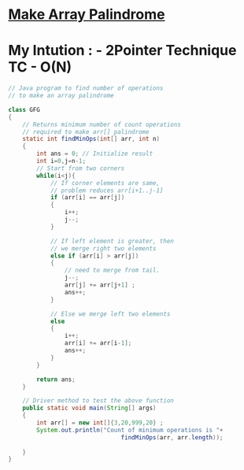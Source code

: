 # **[Make Array Palindrome](https://www.geeksforgeeks.org/find-minimum-number-of-merge-operations-to-make-an-array-palindrome/)**
# My Intution : - 2Pointer Technique TC - O(N)

```java
// Java program to find number of operations
// to make an array palindrome

class GFG
{
	// Returns minimum number of count operations
	// required to make arr[] palindrome
	static int findMinOps(int[] arr, int n)
	{
		int ans = 0; // Initialize result
        int i=0,j=n-1;
		// Start from two corners
		while(i<j){
			// If corner elements are same,
			// problem reduces arr[i+1..j-1]
			if (arr[i] == arr[j])
			{
				i++;
				j--;
			}

			// If left element is greater, then
			// we merge right two elements
			else if (arr[i] > arr[j])
			{
				// need to merge from tail.
				j--;
				arr[j] += arr[j+1] ;
				ans++;
			}

			// Else we merge left two elements
			else
			{
				i++;
				arr[i] += arr[i-1];
				ans++;
			}
		}

		return ans;
	}

	// Driver method to test the above function
	public static void main(String[] args)
	{
		int arr[] = new int[]{3,20,999,20} ;
		System.out.println("Count of minimum operations is "+
								findMinOps(arr, arr.length));
	
	}
}

``` 